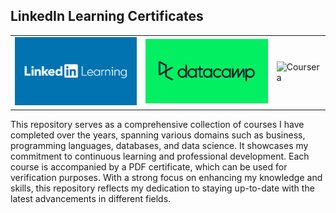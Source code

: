 ## LinkedIn Learning Certificates

<table>
  <tr>
    <td>
      <img src="https://github.com/biesiada/certificates/raw/0b56f899eb9af85b17b2fcafbcf281515e2328be/linkedin%20learning.jpg" alt="LinkedIn Learning Certificate" width="300">
    </td>
    <td>
      <img src="https://github.com/biesiada/certificates/blob/238835d73fbdcbf1a7be79cd6f23affa9b259bce/datacamp.png" alt="" width="300">
    </td>
    <td>
      <img src="https://github.com/biesiada/certificates/blob/1400d36ac87250db33b9038abeac18c7955c301c/coursera.png" alt="Coursera" width="300" height="300">
    </td>
  </tr>
</table>




This repository serves as a comprehensive collection of courses I have completed over the years, spanning various domains such as business, programming languages, databases, and data science. It showcases my commitment to continuous learning and professional development. Each course is accompanied by a PDF certificate, which can be used for verification purposes. With a strong focus on enhancing my knowledge and skills, this repository reflects my dedication to staying up-to-date with the latest advancements in different fields.




